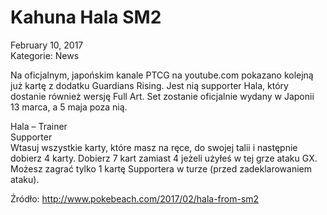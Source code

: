 # Kahuna Hala SM2

February 10, 2017  
Kategorie: News

Na oficjalnym, japońskim kanale PTCG na youtube.com pokazano kolejną już kartę z dodatku Guardians Rising. Jest nią supporter Hala, który dostanie również wersję Full Art. Set zostanie oficjalnie wydany w Japonii 13 marca, a 5 maja poza nią.

Hala – Trainer  
Supporter  
Wtasuj wszystkie karty, które masz na ręce, do swojej talii i następnie dobierz 4 karty. Dobierz 7 kart zamiast 4 jeżeli użyłeś w tej grze ataku GX.  
Możesz zagrać tylko 1 kartę Supportera w turze (przed zadeklarowaniem ataku).  


Źródło: http://www.pokebeach.com/2017/02/hala-from-sm2  
